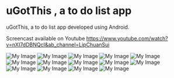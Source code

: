 # uGotThis , a to do list app 

uGotThis, a to do list app developed using Android.

Screencast available on Youtube
https://www.youtube.com/watch?v=nXI7dDBNQcI&ab_channel=LipChuanSui


![My Image](image/sys1.jpg)
![My Image](image/sys2.jpg)
![My Image](image/sys3.jpg)
![My Image](image/sys4.jpg)
![My Image](image/sys5.jpg)
![My Image](image/sys6.jpg)
![My Image](image/sys7.jpg)
![My Image](image/sys8.jpg)
![My Image](image/sys9.jpg)
![My Image](image/sys10.jpg)
![My Image](image/sys11.jpg)
![My Image](image/sys12.jpg)
![My Image](image/sys13.jpg)
![My Image](image/sys14.jpg)
